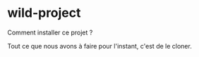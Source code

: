 # wild-project
 Comment installer ce projet ?

 Tout ce que nous avons à faire pour l'instant, c'est de le cloner.